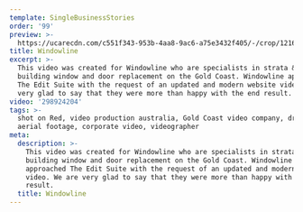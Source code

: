 ```yaml
---
template: SingleBusinessStories
order: '99'
preview: >-
  https://ucarecdn.com/c551f343-953b-4aa8-9ac6-a75e3432f405/-/crop/1216x676/25,0/-/preview/
title: Windowline
excerpt: >-
  This video was created for Windowline who are specialists in strata & large
  building window and door replacement on the Gold Coast. Windowline approached
  The Edit Suite with the request of an updated and modern website video. We are
  very glad to say that they were more than happy with the end result.
video: '298924204'
tags: >-
  shot on Red, video production australia, Gold Coast video company, drone,
  aerial footage, corporate video, videographer
meta:
  description: >-
    This video was created for Windowline who are specialists in strata & large
    building window and door replacement on the Gold Coast. Windowline
    approached The Edit Suite with the request of an updated and modern website
    video. We are very glad to say that they were more than happy with the end
    result.
  title: Windowline
---
```

